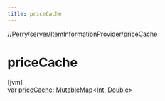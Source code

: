 ```yaml
---
title: priceCache
---
```

//[Perry](../../../index.html)/[server](../index.html)/[ItemInformationProvider](index.html)/[priceCache](price-cache.html)



# priceCache



[jvm]\
var [priceCache](price-cache.html): [MutableMap](https://kotlinlang.org/api/latest/jvm/stdlib/kotlin.collections/-mutable-map/index.html)&lt;[Int](https://kotlinlang.org/api/latest/jvm/stdlib/kotlin/-int/index.html), [Double](https://kotlinlang.org/api/latest/jvm/stdlib/kotlin/-double/index.html)&gt;





